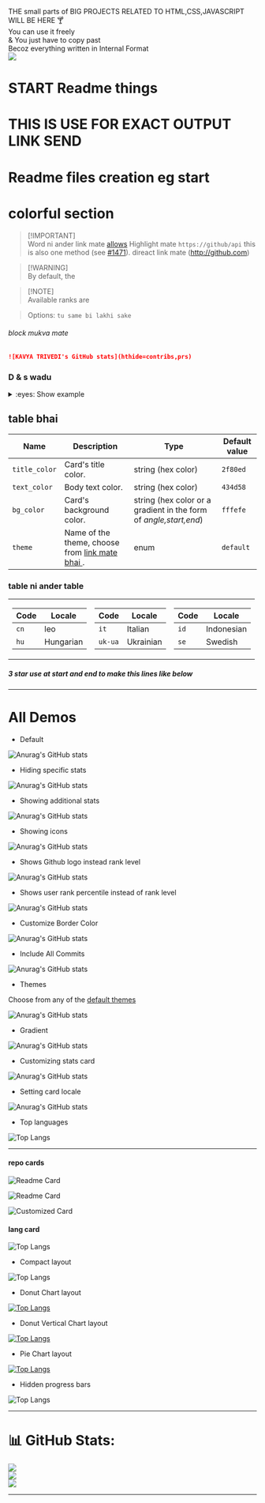 THE small parts of BIG PROJECTS RELATED TO HTML,CSS,JAVASCRIPT WILL BE HERE 🍸 <br>
You can use it freely <br>
& You just have to copy past <br>
Becoz everything written in Internal Format <br>
[![](https://visitcount.itsvg.in/api?id=TRIVEDIKAVYA&icon=0&color=0)](https://visitcount.itsvg.in)
<h1>START Readme things  <h1>
<P>THIS IS USE FOR EXACT OUTPUT LINK SEND </P>

# Readme files creation eg start



# colorful section <!-- omit in toc -->

> [!IMPORTANT]\
> Word ni ander link mate  [allows](https://github.com) Highlight mate `https://github/api` this is also one method (see [#1471](https://github.com/)). direact link mate  (http://github.com)

> [!WARNING]\
> By default, the

> [!NOTE]\
> Available ranks are

> Options: `tu same bi lakhi sake `


###### block mukva mate
```md
![KAVYA TRIVEDI's GitHub stats](hthide=contribs,prs)
```

### D & s wadu 
<details>
<summary>:eyes: Show example</summary>

![Kavya trivedi's GitHub stats](https://github-readme-stats.vercel.app/api?username=trivedikavya\&show_icons=true\&bg_color=00000000)

</details>

## table bhai 

| Name | Description | Type | Default value |
| --- | --- | --- | --- |
| `title_color` | Card's title color. | string (hex color) | `2f80ed` |
| `text_color` | Body text color. | string (hex color) | `434d58` |
| `bg_color` | Card's background color. | string (hex color or a gradient in the form of *angle,start,end*) | `fffefe` |
| `theme` | Name of the theme, choose from [link mate bhai ](the/README.md). | enum | `default` |


### table ni ander table

<table>
<tr><td>

| Code | Locale |
| --- | --- |
| `cn` | leo |
| `hu` | Hungarian |

</td><td>

| Code | Locale |
| --- | --- |
| `it` | Italian |
| `uk-ua` | Ukrainian |

</td><td>

| Code | Locale |
| --- | --- |
| `id` | Indonesian |
| `se` | Swedish |

</td></tr>
</table>

##### 3 star use at start and end to make this lines like below

***

# All Demos

*   Default

![Anurag's GitHub stats](https://github-readme-stats.vercel.app/api?username=trivedikavya)

*   Hiding specific stats

![Anurag's GitHub stats](https://github-readme-stats.vercel.app/api?username=trivedikavya\&hide=contribs,issues)

*   Showing additional stats

![Anurag's GitHub stats](https://github-readme-stats.vercel.app/api?username=trivedikavya\&show_icons=true\&show=reviews,discussions_started,discussions_answered,prs_merged,prs_merged_percentage)

*   Showing icons

![Anurag's GitHub stats](https://github-readme-stats.vercel.app/api?username=trivedikavya\&hide=issues\&show_icons=true)

*   Shows Github logo instead rank level

![Anurag's GitHub stats](https://github-readme-stats.vercel.app/api?username=trivedikavya\&rank_icon=github)

*   Shows user rank percentile instead of rank level

![Anurag's GitHub stats](https://github-readme-stats.vercel.app/api?username=trivedikavya\&rank_icon=percentile)

*   Customize Border Color

![Anurag's GitHub stats](https://github-readme-stats.vercel.app/api?username=trivedikavya\&border_color=2e4058)

*   Include All Commits

![Anurag's GitHub stats](https://github-readme-stats.vercel.app/api?username=trivedikavya\&include_all_commits=true)

*   Themes

Choose from any of the [default themes](#themes)

![Anurag's GitHub stats](https://github-readme-stats.vercel.app/api?username=trivedikavya\&show_icons=true\&theme=radical)

*   Gradient

![Anurag's GitHub stats](https://github-readme-stats.vercel.app/api?username=trivedikavya\&bg_color=30,e96443,904e95\&title_color=fff\&text_color=fff)

*   Customizing stats card

![Anurag's GitHub stats](https://github-readme-stats.vercel.app/api/?username=trivedikavya\&show_icons=true\&title_color=fff\&icon_color=79ff97\&text_color=9f9f9f\&bg_color=151515)

*   Setting card locale

![Anurag's GitHub stats](https://github-readme-stats.vercel.app/api/?username=trivedikavya\&locale=es)


*   Top languages

![Top Langs](https://github-readme-stats.vercel.app/api/top-langs/?username=trivedikavya)



***
#### repo cards 

![Readme Card](https://github-readme-stats.vercel.app/api/pin/?username=trivedikavya\&repo=vcardresume)

![Readme Card](https://github-readme-stats.vercel.app/api/pin/?username=trivedikavya\&repo=vcardresume\&show_owner=true)

![Customized Card](https://github-readme-stats.vercel.app/api/pin?username=trivedikavya\&repo=vcardresume\&title_color=fff\&icon_color=f9f9f9\&text_color=9f9f9f\&bg_color=151515)

#### lang card

![Top Langs](https://github-readme-stats.vercel.app/api/top-langs/?username=trivedikavya)

*   Compact layout

![Top Langs](https://github-readme-stats.vercel.app/api/top-langs/?username=trivedikavya\&layout=compact)

*   Donut Chart layout

[![Top Langs](https://github-readme-stats.vercel.app/api/top-langs/?username=trivedikavya\&layout=donut)](https://github.com/trivedikavya/github-readme-stats)

*   Donut Vertical Chart layout

[![Top Langs](https://github-readme-stats.vercel.app/api/top-langs/?username=trivedikavya\&layout=donut-vertical)](https://github.com/trivedikavya/github-readme-stats)

*   Pie Chart layout

[![Top Langs](https://github-readme-stats.vercel.app/api/top-langs/?username=trivedikavya\&layout=pie)](https://github.com/trivedikavya/github-readme-stats)

*   Hidden progress bars

![Top Langs](https://github-readme-stats.vercel.app/api/top-langs/?username=trivedikavya\&hide_progress=true)




*** 

# 📊 GitHub Stats:
![](https://github-readme-stats.vercel.app/api?username=TRIVEDIKAVYA&theme=dark&hide_border=false&include_all_commits=true&count_private=true)<br/>
![](https://github-readme-streak-stats.herokuapp.com/?user=TRIVEDIKAVYA&theme=dark&hide_border=false)<br/>
![](https://github-readme-stats.vercel.app/api/top-langs/?username=TRIVEDIKAVYA&theme=dark&hide_border=false&include_all_commits=true&count_private=true&layout=compact)




---


<!-- Proudly created with GPRM ( https://gprm.itsvg.in ) -->

